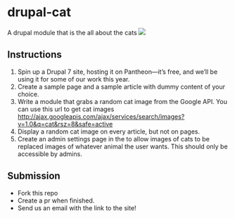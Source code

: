 drupal-cat
==========

A drupal module that is the all about the cats
![](http://www.hdwallpapersinn.com/wp-content/uploads/2014/08/cute-cat-wallpapers.jpg)

## Instructions

1. Spin up a Drupal 7 site, hosting it on Pantheon—it’s free, and we’ll be using it for some of our work this year.
2. Create a sample page and a sample article with dummy content of your choice.
3. Write a module that grabs a random cat image from the Google API.
   You can use this url to get cat images
   http://ajax.googleapis.com/ajax/services/search/images?v=1.0&q=cat&rsz=8&safe=active
4. Display a random cat image on every article, but not on pages.
5. Create an admin settings page in the to allow images of cats to be replaced images of whatever animal the user wants. This should only be accessible by admins.

## Submission
- Fork this repo
- Create a pr when finished.
- Send us an email with the link to the site!
